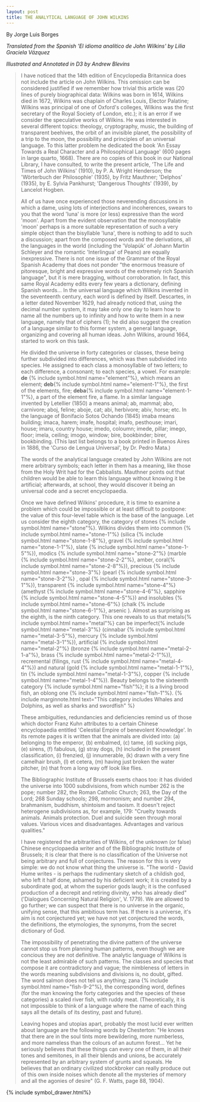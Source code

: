 ```yaml
---
layout: post
title: THE ANALYTICAL LANGUAGE OF JOHN WILKINS
---
```

By Jorge Luis Borges

*Translated from the Spanish 'El idioma analítico de John Wilkins' by Lilia Graciela Vázquez*

*Illustrated and Annotated in D3 by Andrew Blevins*

>I have noticed that the 14th edition of Encyclopedia Britannica does not include the article on John Wilkins. This omission can be considered justified if we remember how trivial this article was (20 lines of purely biographical data: Wilkins was born in 1614, Wilkins died in 1672, Wilkins was chaplain of Charles Louis, Elector Palatine; Wilkins was principal of one of Oxford's colleges, Wilkins was the first secretary of the Royal Society of London, etc.); it is an error if we consider the speculative works of Wilkins. He was interested in several different topics: theology, cryptography, music, the building of transparent beehives, the orbit of an invisible planet, the possibility of a trip to the moon, the possibility and principles of an universal language. To this latter problem he dedicated the book 'An Essay Towards a Real Character and a Philosophical Language' (600 pages in large quarto, 1668). There are no copies of this book in our National Library, I have consulted, to write the present article, 'The Life and Times of John Wilkins' (1910), by P. A. Wright Henderson; the 'Wörterbuch der Philosophie' (1935), by Fritz Mauthner; 'Delphos' (1935), by E. Sylvia Pankhurst; 'Dangerous Thoughts' (1939), by Lancelot Hogben.
>
>All of us have once experienced those neverending discussions in which a dame, using lots of interjections and incoherences, swears to you that the word 'luna' is more (or less) expressive than the word 'moon'. Apart from the evident observation that the monosyllable 'moon' perhaps is a more suitable representation of such a very simple object than the bisyllable 'luna', there is nothing to add to such a discussion; apart from the composed words and the derivations, all the languages in the world (including the 'Volapük' of Johann Martin Schleyer and the romantic 'Interlingua' of Peano) are equally inexpressive. There is not one issue of the Grammar of the Royal Spanish Academy that does not ponder "the enormous treasure of pitoresque, bright and expressive words of the extremely rich Spanish language", but it is mere bragging, without corroboration. In fact, this same Royal Academy edits every few years a dictionary, defining Spanish words... In the universal language which Wilkins invented in the seventeenth century, each word is defined by itself. Descartes, in a letter dated November 1629, had already noticed that, using the decimal number system, it may take only one day to learn how to name all the numbers up to infinity and how to write them in a new language, namely that of ciphers (1); he did also suggest the creation of a language similar to this former system, a general language, organizing and covering all human ideas. John Wilkins, around 1664, started to work on this task.
>
>He divided the universe in forty categories or classes, these being further subdivided into differences, which was then subdivided into species. He assigned to each class a monosyllable of two letters; to each difference, a consonant; to each species, a vowel. For example: **de** {% include symbol.html name="element"%}, which means an element; **deb**{% include symbol.html name="element-1"%}, the first of the elements, fire; **deba**{% include symbol.html name="element-1-1"%}, a part of the element fire, a flame. In a similar language invented by Letellier (1850) a means animal; ab, mammal; abo, carnivore; aboj, feline; aboje, cat; abi, herbivore; abiv, horse; etc. In the language of Bonifacio Sotos Ochando (1845) imaba means building; imaca, harem; imafe, hospital; imafo, pesthouse; imari, house; imaru, country house; imedo, coloumn; imede, pillar; imego, floor; imela, ceiling; imogo, window; bire, bookbinder; birer, bookbinding. (This last list belongs to a book printed in Buenos Aires in 1886, the 'Curso de Lengua Universal', by Dr. Pedro Mata.)
>
>The words of the analytical language created by John Wilkins are not mere arbitrary symbols; each letter in them has a meaning, like those from the Holy Writ had for the Cabbalists. Mauthner points out that children would be able to learn this language without knowing it be artificial; afterwards, at school, they would discover it being an universal code and a secret encyclopaedia.
>
>Once we have defined Wilkins' procedure, it is time to examine a problem which could be impossible or at least difficult to postpone: the value of this four-level table which is the base of the language. Let us consider the eighth category, the category of stones {% include symbol.html name="stone"%}. Wilkins divides them into common {% include symbol.html name="stone-1"%} (silica {% include symbol.html name="stone-1-8"%}, gravel {% include symbol.html name="stone-1-1"%}, slate {% include symbol.html name="stone-1-5"%}), modics {% include symbol.html name="stone-2"%} (marble {% include symbol.html name="stone-2-2"%}, amber, coral{% include symbol.html name="stone-2-8"%}), precious {% include symbol.html name="stone-3"%} (pearl {% include symbol.html name="stone-3-2"%} , opal {% include symbol.html name="stone-3-1"%}), transparent {% include symbol.html name="stone-4"%} (amethyst {% include symbol.html name="stone-4-6"%}, sapphire {% include symbol.html name="stone-4-5"%}) and insolubles {% include symbol.html name="stone-6"%}  (chalk {% include symbol.html name="stone-6-1"%}, arsenic ). Almost as surprising as the eighth, is the ninth category. This one reveals to us that metals{% include symbol.html name="metal"%} can be imperfect{% include symbol.html name="metal-3"%} (cinnabar {% include symbol.html name="metal-3-5"%}, mercury {% include symbol.html name="metal-3-1"%}), artificial {% include symbol.html name="metal-2"%} (bronze {% include symbol.html name="metal-2-1-a"%}, brass {% include symbol.html name="metal-2-1"%}), recremental (filings, rust {% include symbol.html name="metal-4-4"%}) and natural (gold {% include symbol.html name="metal-1-1"%}, tin {% include symbol.html name="metal-1-3"%}, copper {% include symbol.html name="metal-1-4"%}). Beauty belongs to the sixteenth category {% include symbol.html name="fish"%}; it is a living brood fish, an oblong one {% include symbol.html name="fish-1"%}. {% include marginnote.html text="This category includes Whales and Dolphins, as well as sharks and swordfish" %}
>
>These ambiguities, redundancies and deficiencies remind us of those which doctor Franz Kuhn attributes to a certain Chinese encyclopaedia entitled 'Celestial Empire of benevolent Knowledge'. In its remote pages it is written that the animals are divided into: (a) belonging to the emperor, (b) embalmed, (c) tame, (d) sucking pigs, (e) sirens, (f) fabulous, (g) stray dogs, (h) included in the present classification, (i) frenzied, (j) innumerable, (k) drawn with a very fine camelhair brush, (l) et cetera, (m) having just broken the water pitcher, (n) that from a long way off look like flies.
>
>The Bibliographic Institute of Brussels exerts chaos too: it has divided the universe into 1000 subdivisions, from which number 262 is the pope; number 282, the Roman Catholic Church; 263, the Day of the Lord; 268 Sunday schools; 298, mormonism; and number 294, brahmanism, buddhism, shintoism and taoism. It doesn't reject heterogene subdivisions as, for example, 179: "Cruelty towards animals. Animals protection. Duel and suicide seen through moral values. Various vices and disadvantages. Advantages and various qualities."
>
>I have registered the arbitrarities of Wilkins, of the unknown (or false) Chinese encyclopaedia writer and of the Bibliographic Institute of Brussels; it is clear that there is no classification of the Universe not being arbitrary and full of conjectures. The reason for this is very simple: we do not know what thing the universe is. "The world - David Hume writes - is perhaps the rudimentary sketch of a childish god, who left it half done, ashamed by his deficient work; it is created by a subordinate god, at whom the superior gods laugh; it is the confused production of a decrepit and retiring divinity, who has already died" ('Dialogues Concerning Natural Religion', V. 1779). We are allowed to go further; we can suspect that there is no universe in the organic, unifying sense, that this ambitious term has. If there is a universe, it's aim is not conjectured yet; we have not yet conjectured the words, the definitions, the etymologies, the synonyms, from the secret dictionary of God.
>
>The impossibility of penetrating the divine pattern of the universe cannot stop us from planning human patterns, even though we are concious they are not definitive. The analytic language of Wilkins is not the least admirable of such patterns. The classes and species that compose it are contradictory and vague; the nimbleness of letters in the words meaning subdivisions and divisions is, no doubt, gifted. The word salmon does not tell us anything; zana {% include symbol.html name="fish-9-2"%}, the corresponding word, defines (for the man knowing the forty categories and the species of these categories) a scaled river fish, with ruddy meat. (Theoretically, it is not impossible to think of a language where the name of each thing says all the details of its destiny, past and future).
>
>Leaving hopes and utopias apart, probably the most lucid ever written about language are the following words by Chesterton: "He knows that there are in the soul tints more bewildering, more numberless, and more nameless than the colours of an autumn forest... Yet he seriously believes that these things can every one of them, in all their tones and semitones, in all their blends and unions, be accurately represented by an arbitrary system of grunts and squeals. He believes that an ordinary civilized stockbroker can really produce out of this own inside noises which denote all the mysteries of memory and all the agonies of desire" (G. F. Watts, page 88, 1904).

{% include symbol_drawer.html%}
